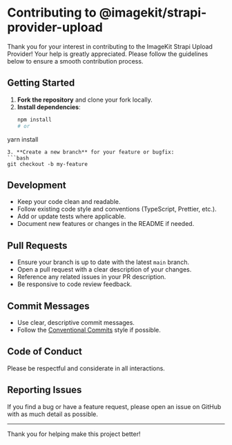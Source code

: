 # Contributing to @imagekit/strapi-provider-upload

Thank you for your interest in contributing to the ImageKit Strapi Upload Provider! Your help is greatly appreciated. Please follow the guidelines below to ensure a smooth contribution process.

## Getting Started

1. **Fork the repository** and clone your fork locally.
2. **Install dependencies**:
   ```bash
   npm install
   # or
yarn install
   ```
3. **Create a new branch** for your feature or bugfix:
   ```bash
   git checkout -b my-feature
   ```

## Development
- Keep your code clean and readable.
- Follow existing code style and conventions (TypeScript, Prettier, etc.).
- Add or update tests where applicable.
- Document new features or changes in the README if needed.

## Pull Requests
- Ensure your branch is up to date with the latest `main` branch.
- Open a pull request with a clear description of your changes.
- Reference any related issues in your PR description.
- Be responsive to code review feedback.

## Commit Messages
- Use clear, descriptive commit messages.
- Follow the [Conventional Commits](https://www.conventionalcommits.org/) style if possible.

## Code of Conduct
Please be respectful and considerate in all interactions.

## Reporting Issues
If you find a bug or have a feature request, please open an issue on GitHub with as much detail as possible.

---

Thank you for helping make this project better!
